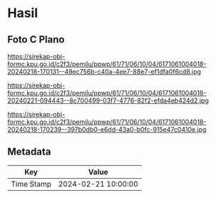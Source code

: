 # Hasil

## Foto C Plano

https://sirekap-obj-formc.kpu.go.id/c2f3/pemilu/ppwp/61/71/06/10/04/6171061004018-20240218-170131--49ec756b-c40a-4ee7-88e7-ef1dfa0f6cd8.jpg

https://sirekap-obj-formc.kpu.go.id/c2f3/pemilu/ppwp/61/71/06/10/04/6171061004018-20240221-094443--8c700499-03f7-4776-82f2-efda4eb424d2.jpg

https://sirekap-obj-formc.kpu.go.id/c2f3/pemilu/ppwp/61/71/06/10/04/6171061004018-20240218-170239--397b0db0-e6dd-43a0-b0fc-915e47c0410e.jpg


## Metadata

| Key        | Value               |
| ---------- | ------------------- |
| Time Stamp | 2024-02-21 10:00:00 |



